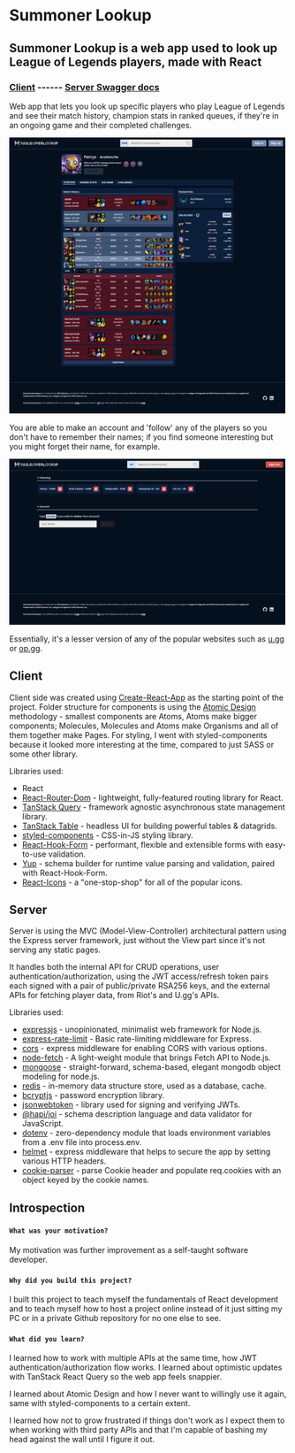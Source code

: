 # Summoner Lookup

## Summoner Lookup is a web app used to look up League of Legends players, made with React

### [Client](https://summoner-lookup.vercel.app/) ------ [Server Swagger docs](https://slup-server-production.up.railway.app/docs)

Web app that lets you look up specific players who play League of Legends and see their match history, champion stats in ranked queues, if they're in an ongoing game and their completed challenges. 

<img src="readme/overview.png" alt="Summoner's overview page. Some match details are extended" width="500">

You are able to make an account and 'follow' any of the players so you don't have to remember their names; if you find someone interesting but you might forget their name, for example.

<img src="readme/profile.png" alt="User's profile page." width="500">

Essentially, it's a lesser version of any of the popular websites such as [u.gg](u.gg) or [op.gg](op.gg).
## Client

Client side was created using [Create-React-App](https://reactjs.org/docs/create-a-new-react-app.html) as the starting point of the project. Folder structure for components is using the [Atomic Design](https://danilowoz.com/blog/atomic-design-with-react) methodology - smallest components are Atoms, Atoms make bigger components; Molecules, Molecules and Atoms make Organisms and all of them together make Pages. For styling, I went with styled-components because it looked more interesting at the time, compared to just SASS or some other library.

Libraries used:
* React
* [React-Router-Dom](https://reactrouter.com/en/main) - lightweight, fully-featured routing library for React.
* [TanStack Query](https://tanstack.com/query/v4) - framework agnostic asynchronous state management library.
* [TanStack Table](https://tanstack.com/table/v8) - headless UI for building powerful tables & datagrids.
* [styled-components](https://styled-components.com/) - CSS-in-JS styling library.
* [React-Hook-Form](https://react-hook-form.com/) - performant, flexible and extensible forms with easy-to-use validation.
* [Yup](https://github.com/jquense/yup) - schema builder for runtime value parsing and validation, paired with React-Hook-Form.
* [React-Icons](https://react-icons.github.io/react-icons) - a "one-stop-shop" for all of the popular icons.

## Server

Server is using the MVC (Model-View-Controller) architectural pattern using the Express server framework, just without the View part since it's not serving any static pages.

It handles both the internal API for CRUD operations, user authentication/authorization, using the JWT access/refresh token pairs each signed with a pair of public/private RSA256 keys, and the external APIs for fetching player data, from Riot's and U.gg's APIs.

Libraries used:
* [expressjs](https://expressjs.com/) - unopinionated, minimalist web framework for Node.js.
* [express-rate-limit](https://github.com/express-rate-limit/express-rate-limit) - Basic rate-limiting middleware for Express.
* [cors](https://github.com/expressjs/cors) - express middleware for enabling CORS with various options.
* [node-fetch](https://github.com/node-fetch/node-fetch) - A light-weight module that brings Fetch API to Node.js.
* [mongoose](https://mongoosejs.com/) - straight-forward, schema-based, elegant mongodb object modeling for node.js.
* [redis](https://redis.io/) - in-memory data structure store, used as a database, cache.
* [bcryptjs](https://github.com/dcodeIO/bcrypt.js) - password encryption library.
* [jsonwebtoken](https://github.com/auth0/node-jsonwebtoken) - library used for signing and verifying JWTs.
* [@hapi/joi](https://github.com/hapijs/joi) - schema description language and data validator for JavaScript.
* [dotenv](https://github.com/motdotla/dotenv) - zero-dependency module that loads environment variables from a .env file into process.env.
* [helmet](https://github.com/helmetjs/helmet) - express middleware that helps to secure the app by setting various HTTP headers.
* [cookie-parser](https://github.com/expressjs/cookie-parser) - parse Cookie header and populate req.cookies with an object keyed by the cookie names.
## Introspection

#### `What was your motivation?`

My motivation was further improvement as a self-taught software developer. 

#### `Why did you build this project?`

I built this project to teach myself the fundamentals of React development and to teach myself how to host a project online instead of it just sitting my PC or in a private Github repository for no one else to see.

#### `What did you learn?`

I learned how to work with multiple APIs at the same time, how JWT authentication/authorization flow works. I learned about optimistic updates with TanStack React Query so the web app feels snappier.

I learned about Atomic Design and how I never want to willingly use it again, same with styled-components to a certain extent. 

I learned how not to grow frustrated if things don't work as I expect them to when working with third party APIs and that I'm capable of bashing my head against the wall until I figure it out.

